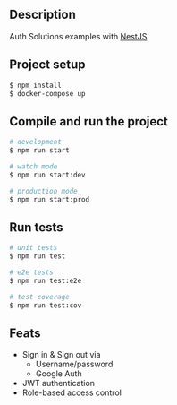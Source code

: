 ## Description

Auth Solutions examples with [NestJS](https://docs.nestjs.com)

## Project setup

```bash
$ npm install
$ docker-compose up
```

## Compile and run the project

```bash
# development
$ npm run start

# watch mode
$ npm run start:dev

# production mode
$ npm run start:prod
```

## Run tests

```bash
# unit tests
$ npm run test

# e2e tests
$ npm run test:e2e

# test coverage
$ npm run test:cov
```

## Feats

- Sign in & Sign out via
  - Username/password
  - Google Auth
- JWT authentication
- Role-based access control
